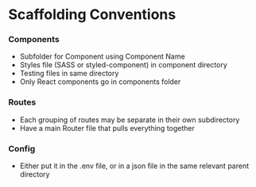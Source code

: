 # Scaffolding Conventions #

### Components ###
* Subfolder for Component using Component Name
* Styles file (SASS or styled-component) in component directory
* Testing files in same directory
* Only React components go in components folder


### Routes ###
* Each grouping of routes may be separate in their own subdirectory
* Have a main Router file that pulls everything together


### Config ###
* Either put it in the .env file, or in a json file in the same relevant parent directory